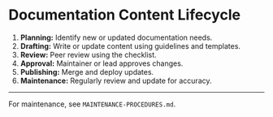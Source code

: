 # Documentation Content Lifecycle

1. **Planning:** Identify new or updated documentation needs.
2. **Drafting:** Write or update content using guidelines and templates.
3. **Review:** Peer review using the checklist.
4. **Approval:** Maintainer or lead approves changes.
5. **Publishing:** Merge and deploy updates.
6. **Maintenance:** Regularly review and update for accuracy.

---

For maintenance, see `MAINTENANCE-PROCEDURES.md`.
